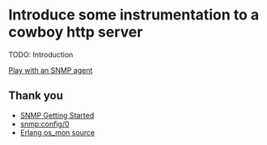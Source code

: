 # Introduce some instrumentation to a cowboy http server

TODO: Introduction


[Play with an SNMP agent](cowboy_metrics/wiki/PlaySnmpAgent)

## Thank you

* [SNMP Getting Started](https://erlangcentral.org/wiki/index.php/SNMP_Quick_Start)
* [snmp:config/0](http://www.erlang.org/doc/man/snmp.html#config-0)
* [Erlang os_mon source](https://github.com/erlang/otp/tree/maint/lib/os_mon)
